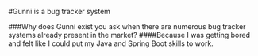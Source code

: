 #Gunni is  a bug tracker system

###Why does Gunni exist you ask when there are numerous bug tracker systems already present in the market?
####Because I was getting bored and felt like I could put my Java and Spring Boot skills to work.
